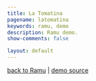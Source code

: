 ```yaml
---
title: La Tomatina
pagename: latomatina
keywords: ramu, demo
description: Ramu demo.
show-comments: false

layout: default
---
```

[back to Ramu](../) | [demo source](https://github.com/HermesPasser/Ramu/tree/master/demos/latomatina)   
<script type="text/javascript" src="../ramu-0.7a.js"></script>
<script type="text/javascript" src="game.js"></script>
<script> addCanvasOnMain(); </script>
